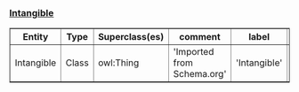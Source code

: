 ## <h3><a href="https://schema.org/Intangible">Intangible</a></h3><table border="1" class="dataframe">
  <thead>
    <tr style="text-align: center;">
      <th>Entity</th>
      <th>Type</th>
      <th>Superclass(es)</th>
      <th>comment</th>
      <th>label</th>
      <th>seeAlso</th>
    </tr>
  </thead>
  <tbody>
    <tr>
      <td>Intangible</td>
      <td>Class</td>
      <td>owl:Thing</td>
      <td>'Imported from Schema.org'</td>
      <td>'Intangible'</td>
      <td>None</td>
    </tr>
  </tbody>
</table>